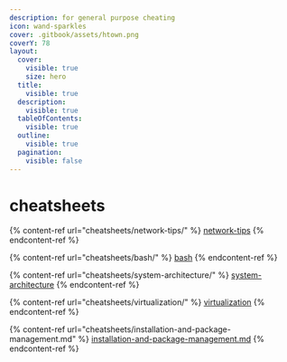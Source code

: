```yaml
---
description: for general purpose cheating
icon: wand-sparkles
cover: .gitbook/assets/htown.png
coverY: 78
layout:
  cover:
    visible: true
    size: hero
  title:
    visible: true
  description:
    visible: true
  tableOfContents:
    visible: true
  outline:
    visible: true
  pagination:
    visible: false
---
```


# cheatsheets

{% content-ref url="cheatsheets/network-tips/" %}
[network-tips](cheatsheets/network-tips/)
{% endcontent-ref %}

{% content-ref url="cheatsheets/bash/" %}
[bash](cheatsheets/bash/)
{% endcontent-ref %}

{% content-ref url="cheatsheets/system-architecture/" %}
[system-architecture](cheatsheets/system-architecture/)
{% endcontent-ref %}

{% content-ref url="cheatsheets/virtualization/" %}
[virtualization](cheatsheets/virtualization/)
{% endcontent-ref %}

{% content-ref url="cheatsheets/installation-and-package-management.md" %}
[installation-and-package-management.md](cheatsheets/installation-and-package-management.md)
{% endcontent-ref %}

